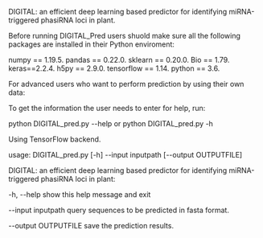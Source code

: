 DIGITAL: an efficient deep learning based predictor for identifying miRNA-triggered phasiRNA loci in plant.

Before running DIGITAL_Pred users shuold make sure all the following packages are installed in their Python enviroment:

numpy == 1.19.5.
pandas == 0.22.0.
sklearn == 0.20.0.
Bio == 1.79.
keras==2.2.4.
h5py == 2.9.0.
tensorflow == 1.14.
python == 3.6.


For advanced users who want to perform prediction by using their own data:

To get the information the user needs to enter for help, run:

python DIGITAL_pred.py --help
or
python DIGITAL_pred.py -h


Using TensorFlow backend.

usage: DIGITAL_pred.py [-h] --input inputpath [--output OUTPUTFILE]

DIGITAL: an efficient deep learning based predictor for identifying miRNA-triggered phasiRNA loci in plant:

-h, --help show this help message and exit

--input inputpath query sequences to be predicted in fasta format.

--output OUTPUTFILE save the prediction results.
